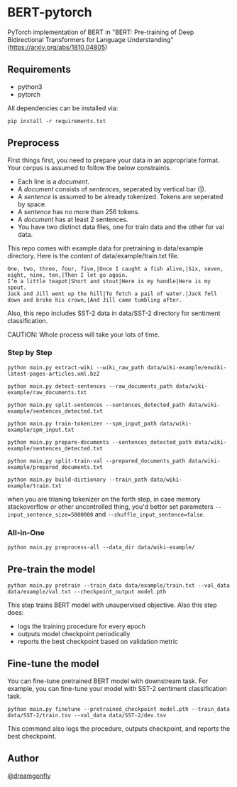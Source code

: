 # BERT-pytorch
PyTorch implementation of BERT in "BERT: Pre-training of Deep Bidirectional Transformers for Language Understanding" (https://arxiv.org/abs/1810.04805)

## Requirements
* python3
* pytorch 

All dependencies can be installed via:
``` shell
pip install -r requirements.txt
```

## Preprocess
First things first, you need to prepare your data in an appropriate format. 
Your corpus is assumed to follow the below constraints.

- Each line is a *document*.
- A *document* consists of *sentences*, seperated by vertical bar (|).
- A *sentence* is assumed to be already tokenized. Tokens are seperated by space.
- A *sentence* has no more than 256 tokens.
- A *document* has at least 2 sentences. 
- You have two distinct data files, one for train data and the other for val data.

This repo comes with example data for pretraining in data/example directory.
Here is the content of data/example/train.txt file.

```
One, two, three, four, five,|Once I caught a fish alive,|Six, seven, eight, nine, ten,|Then I let go again.
I’m a little teapot|Short and stout|Here is my handle|Here is my spout.
Jack and Jill went up the hill|To fetch a pail of water.|Jack fell down and broke his crown,|And Jill came tumbling after.  
```

Also, this repo includes SST-2 data in data/SST-2 directory for sentiment classification.


CAUTION: Whole process will take your lots of time. 

### Step by Step

``` shell
python main.py extract-wiki --wiki_raw_path data/wiki-example/enwiki-latest-pages-articles.xml.bz2

python main.py detect-sentences --raw_documents_path data/wiki-example/raw_documents.txt 

python main.py split-sentences --sentences_detected_path data/wiki-example/sentences_detected.txt

python main.py train-tokenizer --spm_input_path data/wiki-example/spm_input.txt

python main.py prepare-documents --sentences_detected_path data/wiki-example/sentences_detected.txt

python main.py split-train-val --prepared_documents_path data/wiki-example/prepared_documents.txt

python main.py build-dictionary --train_path data/wiki-example/train.txt
```
when you are trianing tokenizer on the forth step, in case memory stackoverflow or other uncontrolled thing, you'd better set parameters `--input_sentence_size=5000000` and `--shuffle_input_sentence=false`. 

### All-in-One

``` shell
python main.py preprocess-all --data_dir data/wiki-example/
```

## Pre-train the model
```
python main.py pretrain --train_data data/example/train.txt --val_data data/example/val.txt --checkpoint_output model.pth
```
This step trains BERT model with unsupervised objective. Also this step does:
- logs the training procedure for every epoch
- outputs model checkpoint periodically
- reports the best checkpoint based on validation metric

## Fine-tune the model
You can fine-tune pretrained BERT model with downstream task.
For example, you can fine-tune your model with SST-2 sentiment classification task. 
```
python main.py finetune --pretrained_checkpoint model.pth --train_data data/SST-2/train.tsv --val_data data/SST-2/dev.tsv
```
This command also logs the procedure, outputs checkpoint, and reports the best checkpoint.

## Author
[@dreamgonfly](https://github.com/dreamgonfly)
